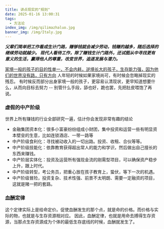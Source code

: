 ```yaml
---
title: 讲点现实的"规则"
date: 2025-01-16 13:00:31
tags:
  - 方法论
index_img: /img/qilimazhaluo.jpg
banner_img: /img/Italy.jpg
---
```


***父辈们简单把工作看成生计门路，赚够钱就会减少劳动，钱赚的越多，随后选择的继续劳动就越少。
现代人看待工作，除了赚钱生计门路外，还试图从中寻找更有意义的生活，赢得他人的尊重，改变世界，追逐发展与潜力。***

[家境一般的孩子的目的性单一，不会内耗，逆境长大的孩子，生存能力强，因为他们的世界没有路，只有方向]()
人年轻的时候如果家境尚可，有时候会忽略掉现实的残忍。
有时候反而部分出身家境一般的孩子，更容易认清现状，更早知道想要什么，从而向目标去努力 -- 别管什么手段，舔也好，跪也罢，先把肚皮喂饱了再说。

### 虚假的中产阶级
世界上所有赚钱的行业全部研究一遍，估计你会发现非常有趣的结论
- 金融集团资本化：很多小富豪纷纷组成小财团，集中投资和运营一些有明显资本壁垒的生意，比如连锁酒店、一带一路等
- 中产阶级食利化：寻找被动收入的一切出路。投资、收租、合伙等等。
- 中产阶级技能化：依靠教育获得超出常人的能力和学识，然后做出自己擅长的东西来赚钱。
- 中产阶层实体化：投资及运营所有强现金流的刚需型项目，可以确保资产稳步上升，跟上时代。
- 中产阶级转型，考公务员，把重心放在孩子教育上，蛰伏，等下一次的机遇。
- 中产阶级冒险，投资复杂、技术性强、前景不太明朗、需要一定融资的项目，这就是赌一把的套路。

### 血酬定律
这个定律实际上是给命定价。促使血酬发生的那个点，就是命的价格。而价格与实际的物，也就是与生存资源相对应。
因此，血酬定律，也就是用命去搏得生存资源，当那点生存资源成为个体的最低生存底线的时候，血酬就发生了。